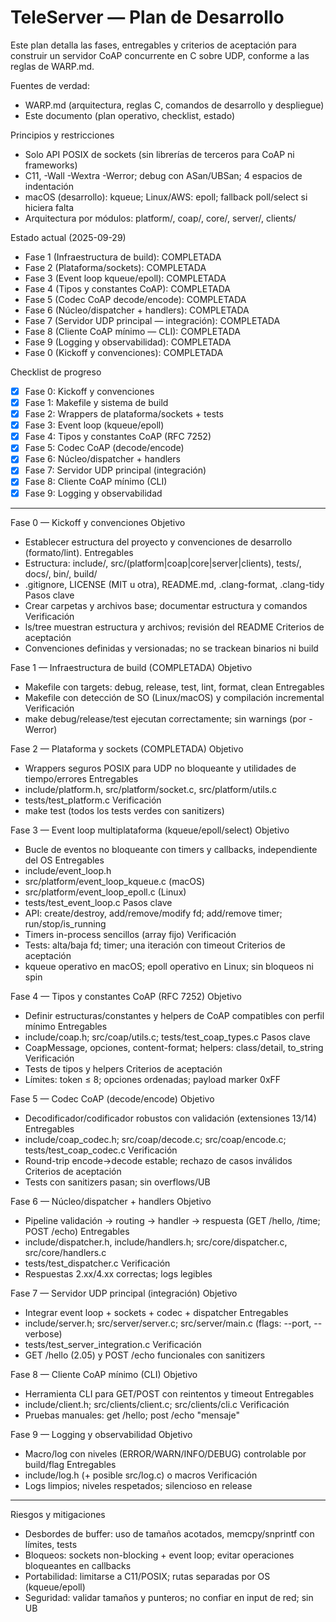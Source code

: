 # TeleServer — Plan de Desarrollo

Este plan detalla las fases, entregables y criterios de aceptación para construir
un servidor CoAP concurrente en C sobre UDP, conforme a las reglas de WARP.md.

Fuentes de verdad:
- WARP.md (arquitectura, reglas C, comandos de desarrollo y despliegue)
- Este documento (plan operativo, checklist, estado)

Principios y restricciones
- Solo API POSIX de sockets (sin librerías de terceros para CoAP ni frameworks)
- C11, -Wall -Wextra -Werror; debug con ASan/UBSan; 4 espacios de indentación
- macOS (desarrollo): kqueue; Linux/AWS: epoll; fallback poll/select si hiciera falta
- Arquitectura por módulos: platform/, coap/, core/, server/, clients/

Estado actual (2025-09-29)
- Fase 1 (Infraestructura de build): COMPLETADA
- Fase 2 (Plataforma/sockets): COMPLETADA
- Fase 3 (Event loop kqueue/epoll): COMPLETADA
- Fase 4 (Tipos y constantes CoAP): COMPLETADA
- Fase 5 (Codec CoAP decode/encode): COMPLETADA
- Fase 6 (Núcleo/dispatcher + handlers): COMPLETADA
- Fase 7 (Servidor UDP principal — integración): COMPLETADA
- Fase 8 (Cliente CoAP mínimo — CLI): COMPLETADA
- Fase 9 (Logging y observabilidad): COMPLETADA
- Fase 0 (Kickoff y convenciones): COMPLETADA

Checklist de progreso
- [x] Fase 0: Kickoff y convenciones
- [x] Fase 1: Makefile y sistema de build
- [x] Fase 2: Wrappers de plataforma/sockets + tests
- [x] Fase 3: Event loop (kqueue/epoll)
- [x] Fase 4: Tipos y constantes CoAP (RFC 7252)
- [x] Fase 5: Codec CoAP (decode/encode)
- [x] Fase 6: Núcleo/dispatcher + handlers
- [x] Fase 7: Servidor UDP principal (integración)
- [x] Fase 8: Cliente CoAP mínimo (CLI)
- [x] Fase 9: Logging y observabilidad

---

Fase 0 — Kickoff y convenciones
Objetivo
- Establecer estructura del proyecto y convenciones de desarrollo (formato/lint).
Entregables
- Estructura: include/, src/(platform|coap|core|server|clients), tests/, docs/, bin/, build/
- .gitignore, LICENSE (MIT u otra), README.md, .clang-format, .clang-tidy
Pasos clave
- Crear carpetas y archivos base; documentar estructura y comandos
Verificación
- ls/tree muestran estructura y archivos; revisión del README
Criterios de aceptación
- Convenciones definidas y versionadas; no se trackean binarios ni build

Fase 1 — Infraestructura de build (COMPLETADA)
Objetivo
- Makefile con targets: debug, release, test, lint, format, clean
Entregables
- Makefile con detección de SO (Linux/macOS) y compilación incremental
Verificación
- make debug/release/test ejecutan correctamente; sin warnings (por -Werror)

Fase 2 — Plataforma y sockets (COMPLETADA)
Objetivo
- Wrappers seguros POSIX para UDP no bloqueante y utilidades de tiempo/errores
Entregables
- include/platform.h, src/platform/socket.c, src/platform/utils.c
- tests/test_platform.c
Verificación
- make test (todos los tests verdes con sanitizers)

Fase 3 — Event loop multiplataforma (kqueue/epoll/select)
Objetivo
- Bucle de eventos no bloqueante con timers y callbacks, independiente del OS
Entregables
- include/event_loop.h
- src/platform/event_loop_kqueue.c (macOS)
- src/platform/event_loop_epoll.c (Linux)
- tests/test_event_loop.c
Pasos clave
- API: create/destroy, add/remove/modify fd; add/remove timer; run/stop/is_running
- Timers in-process sencillos (array fijo)
Verificación
- Tests: alta/baja fd; timer; una iteración con timeout
Criterios de aceptación
- kqueue operativo en macOS; epoll operativo en Linux; sin bloqueos ni spin

Fase 4 — Tipos y constantes CoAP (RFC 7252)
Objetivo
- Definir estructuras/constantes y helpers de CoAP compatibles con perfil mínimo
Entregables
- include/coap.h; src/coap/utils.c; tests/test_coap_types.c
Pasos clave
- CoapMessage, opciones, content-format; helpers: class/detail, to_string
Verificación
- Tests de tipos y helpers
Criterios de aceptación
- Límites: token ≤ 8; opciones ordenadas; payload marker 0xFF

Fase 5 — Codec CoAP (decode/encode)
Objetivo
- Decodificador/codificador robustos con validación (extensiones 13/14)
Entregables
- include/coap_codec.h; src/coap/decode.c; src/coap/encode.c; tests/test_coap_codec.c
Verificación
- Round-trip encode→decode estable; rechazo de casos inválidos
Criterios de aceptación
- Tests con sanitizers pasan; sin overflows/UB

Fase 6 — Núcleo/dispatcher + handlers
Objetivo
- Pipeline validación → routing → handler → respuesta (GET /hello, /time; POST /echo)
Entregables
- include/dispatcher.h, include/handlers.h; src/core/dispatcher.c, src/core/handlers.c
- tests/test_dispatcher.c
Verificación
- Respuestas 2.xx/4.xx correctas; logs legibles

Fase 7 — Servidor UDP principal (integración)
Objetivo
- Integrar event loop + sockets + codec + dispatcher
Entregables
- include/server.h; src/server/server.c; src/server/main.c (flags: --port, --verbose)
- tests/test_server_integration.c
Verificación
- GET /hello (2.05) y POST /echo funcionales con sanitizers

Fase 8 — Cliente CoAP mínimo (CLI)
Objetivo
- Herramienta CLI para GET/POST con reintentos y timeout
Entregables
- include/client.h; src/clients/client.c; src/clients/cli.c
Verificación
- Pruebas manuales: get /hello; post /echo "mensaje"

Fase 9 — Logging y observabilidad
Objetivo
- Macro/log con niveles (ERROR/WARN/INFO/DEBUG) controlable por build/flag
Entregables
- include/log.h (+ posible src/log.c) o macros
Verificación
- Logs limpios; niveles respetados; silencioso en release


---

Riesgos y mitigaciones
- Desbordes de buffer: uso de tamaños acotados, memcpy/snprintf con límites, tests
- Bloqueos: sockets non-blocking + event loop; evitar operaciones bloqueantes en callbacks
- Portabilidad: limitarse a C11/POSIX; rutas separadas por OS (kqueue/epoll)
- Seguridad: validar tamaños y punteros; no confiar en input de red; sin UB

